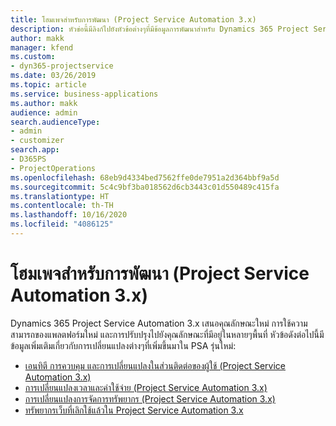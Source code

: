 ```yaml
---
title: โฮมเพจสำหรับการพัฒนา (Project Service Automation 3.x)
description: หัวข่อนี้มีลิงก์ไปยังหัวข้อต่างๆที่มีข้อมูลการพัฒนาสำหรับ Dynamics 365 Project Service Automation (PSA) รุ่น 3.x.
author: makk
manager: kfend
ms.custom:
- dyn365-projectservice
ms.date: 03/26/2019
ms.topic: article
ms.service: business-applications
ms.author: makk
audience: admin
search.audienceType:
- admin
- customizer
search.app:
- D365PS
- ProjectOperations
ms.openlocfilehash: 68eb9d4334bed7562ffe0de7951a2d364bbf9a5d
ms.sourcegitcommit: 5c4c9bf3ba018562d6cb3443c01d550489c415fa
ms.translationtype: HT
ms.contentlocale: th-TH
ms.lasthandoff: 10/16/2020
ms.locfileid: "4086125"
---
```

# <a name="development-home-page-project-service-automation-3x"></a>โฮมเพจสำหรับการพัฒนา (Project Service Automation 3.x)

Dynamics 365 Project Service Automation 3.x เสนอคุณลักษณะใหม่ การใช้ความสามารถของแพลตฟอร์มใหม่ และการปรับปรุงไปยังคุณลักษณะที่มีอยู่ในหลายๆพื้นที่ หัวข้อดังต่อไปนี้มีข้อมูลเพิ่มเติมเกี่ยวกับการเปลี่ยนแปลงต่างๆที่เพิ่มขึ้นมาใน PSA รุ่นใหม่:

- [เอนทิตี การควบคุม และการเปลี่ยนแปลงในส่วนติดต่อของผู้ใช้ (Project Service Automation 3.x)](../developer-guides/entity-changes-v3.x.md)
- [การเปลี่ยนแปลงเวลาและค่าใช้จ่าย (Project Service Automation 3.x)](../developer-guides/time-expense-changes-v3.x.md)
- [การเปลี่ยนแปลงการจัดการทรัพยากร (Project Service Automation 3.x)](../developer-guides/resource-management-changes-v3.x.md)
- [ทรัพยากรเว็บที่เลิกใช้แล้วใน Project Service Automation 3.x](../developer-guides/web-resources-deprecated-v3.x.md)
